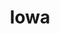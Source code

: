 ---
title: "Iowa"
hashtag: iowa
borders:
  - Illinois
  - Missouri
  - Minnesota
  - Mississippi River
  - Nebraska
  - South Dakota
  - Wisconsin
subdivision-of:
  - United States
tags:
  - State
  - United States
---